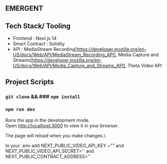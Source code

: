 ## EMERGENT

## Tech Stack/ Tooling
- Frontend : Next.js 14
- Smart Contract : Solidity
- API : MediaStream Recording[https://developer.mozilla.org/en-US/docs/Web/API/MediaStream_Recording_API], Media Capture and Streams[https://developer.mozilla.org/en-US/docs/Web/API/Media_Capture_and_Streams_API], Theta Video API

## Project Scripts

### `git clone` &&  ### `npm install`
### `npm run dev`

Runs the app in the development mode.\
Open [http://localhost:3000](http://localhost:3000) to view it in your browser.

The page will reload when you make changes.\

In your .env add NEXT_PUBLIC_VIDEO_API_KEY ="" and NEXT_PUBLIC_VIDEO_API_SECRET='' and NEXT_PUBLIC_CONTRACT_ADDRESS=''